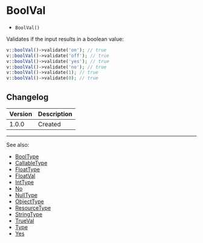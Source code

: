 # BoolVal

- `BoolVal()`

Validates if the input results in a boolean value:

```php
v::boolVal()->validate('on'); // true
v::boolVal()->validate('off'); // true
v::boolVal()->validate('yes'); // true
v::boolVal()->validate('no'); // true
v::boolVal()->validate(1); // true
v::boolVal()->validate(0); // true
```

## Changelog

Version | Description
--------|-------------
  1.0.0 | Created

***
See also:

- [BoolType](BoolType.md)
- [CallableType](CallableType.md)
- [FloatType](FloatType.md)
- [FloatVal](FloatVal.md)
- [IntType](IntType.md)
- [No](No.md)
- [NullType](NullType.md)
- [ObjectType](ObjectType.md)
- [ResourceType](ResourceType.md)
- [StringType](StringType.md)
- [TrueVal](TrueVal.md)
- [Type](Type.md)
- [Yes](Yes.md)

